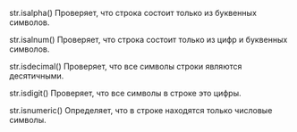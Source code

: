 str.isalpha()
Проверяет, что строка состоит только из буквенных символов.

str.isalnum()
Проверяет, что строка состоит только из цифр и буквенных символов.

str.isdecimal()
Проверяет, что все символы строки являются десятичными.

str.isdigit()
Проверяет, что все символы в строке это цифры.

str.isnumeric()
Определяет, что в строке находятся только числовые символы.
